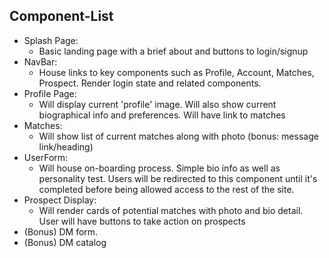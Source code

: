 ## Component-List

* Splash Page:
  - Basic landing page with a brief about and buttons to login/signup
* NavBar:
  - House links to key components such as Profile, Account, Matches, Prospect. Render login state and related components.
* Profile Page:
  - Will display current 'profile' image. Will also show current biographical info and preferences. Will have link to matches
* Matches:
  - Will show list of current matches along with photo (bonus: message link/heading)
* UserForm:
  - Will house on-boarding process. Simple bio info as well as personality test. Users will be redirected to this component until it's completed before being allowed access to the rest of the site.
* Prospect Display:
   - Will render cards of potential matches with photo and bio detail. User will have buttons to take action on prospects
* (Bonus) DM form.
* (Bonus) DM catalog